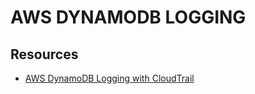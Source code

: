 # AWS DYNAMODB LOGGING

## Resources

- [AWS DynamoDB Logging with CloudTrail](https://docs.aws.amazon.com/amazondynamodb/latest/developerguide/logging-using-cloudtrail.html)